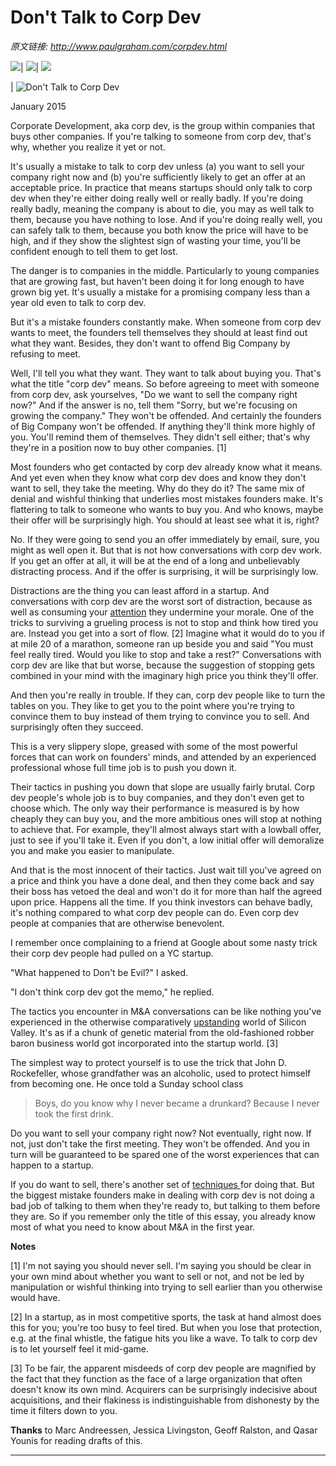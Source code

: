 # Don't Talk to Corp Dev

_原文链接: <http://www.paulgraham.com/corpdev.html>_

![](https://s.turbifycdn.com/aah/paulgraham/essays-5.gif)| ![](https://sep.turbifycdn.com/ca/Img/trans_1x1.gif)| [![](https://s.turbifycdn.com/aah/paulgraham/essays-6.gif)](index.html)  
  
| ![Don't Talk to Corp Dev](https://s.turbifycdn.com/aah/paulgraham/don-t-talk-to-corp-dev-4.gif)  
  
January 2015  
  
Corporate Development, aka corp dev, is the group within companies that buys other companies. If you're talking to someone from corp dev, that's why, whether you realize it yet or not.  
  
It's usually a mistake to talk to corp dev unless (a) you want to sell your company right now and (b) you're sufficiently likely to get an offer at an acceptable price. In practice that means startups should only talk to corp dev when they're either doing really well or really badly. If you're doing really badly, meaning the company is about to die, you may as well talk to them, because you have nothing to lose. And if you're doing really well, you can safely talk to them, because you both know the price will have to be high, and if they show the slightest sign of wasting your time, you'll be confident enough to tell them to get lost.  
  
The danger is to companies in the middle. Particularly to young companies that are growing fast, but haven't been doing it for long enough to have grown big yet. It's usually a mistake for a promising company less than a year old even to talk to corp dev.  
  
But it's a mistake founders constantly make. When someone from corp dev wants to meet, the founders tell themselves they should at least find out what they want. Besides, they don't want to offend Big Company by refusing to meet.  
  
Well, I'll tell you what they want. They want to talk about buying you. That's what the title "corp dev" means. So before agreeing to meet with someone from corp dev, ask yourselves, "Do we want to sell the company right now?" And if the answer is no, tell them "Sorry, but we're focusing on growing the company." They won't be offended. And certainly the founders of Big Company won't be offended. If anything they'll think more highly of you. You'll remind them of themselves. They didn't sell either; that's why they're in a position now to buy other companies. [1]  
  
Most founders who get contacted by corp dev already know what it means. And yet even when they know what corp dev does and know they don't want to sell, they take the meeting. Why do they do it? The same mix of denial and wishful thinking that underlies most mistakes founders make. It's flattering to talk to someone who wants to buy you. And who knows, maybe their offer will be surprisingly high. You should at least see what it is, right?  
  
No. If they were going to send you an offer immediately by email, sure, you might as well open it. But that is not how conversations with corp dev work. If you get an offer at all, it will be at the end of a long and unbelievably distracting process. And if the offer is surprising, it will be surprisingly low.  
  
Distractions are the thing you can least afford in a startup. And conversations with corp dev are the worst sort of distraction, because as well as consuming your [attention](top.html) they undermine your morale. One of the tricks to surviving a grueling process is not to stop and think how tired you are. Instead you get into a sort of flow. [2] Imagine what it would do to you if at mile 20 of a marathon, someone ran up beside you and said "You must feel really tired. Would you like to stop and take a rest?" Conversations with corp dev are like that but worse, because the suggestion of stopping gets combined in your mind with the imaginary high price you think they'll offer.  
  
And then you're really in trouble. If they can, corp dev people like to turn the tables on you. They like to get you to the point where you're trying to convince them to buy instead of them trying to convince you to sell. And surprisingly often they succeed.  
  
This is a very slippery slope, greased with some of the most powerful forces that can work on founders' minds, and attended by an experienced professional whose full time job is to push you down it.  
  
Their tactics in pushing you down that slope are usually fairly brutal. Corp dev people's whole job is to buy companies, and they don't even get to choose which. The only way their performance is measured is by how cheaply they can buy you, and the more ambitious ones will stop at nothing to achieve that. For example, they'll almost always start with a lowball offer, just to see if you'll take it. Even if you don't, a low initial offer will demoralize you and make you easier to manipulate.  
  
And that is the most innocent of their tactics. Just wait till you've agreed on a price and think you have a done deal, and then they come back and say their boss has vetoed the deal and won't do it for more than half the agreed upon price. Happens all the time. If you think investors can behave badly, it's nothing compared to what corp dev people can do. Even corp dev people at companies that are otherwise benevolent.  
  
I remember once complaining to a friend at Google about some nasty trick their corp dev people had pulled on a YC startup.  
  
"What happened to Don't be Evil?" I asked.  
  
"I don't think corp dev got the memo," he replied.  
  
The tactics you encounter in M&A conversations can be like nothing you've experienced in the otherwise comparatively [upstanding](mean.html) world of Silicon Valley. It's as if a chunk of genetic material from the old-fashioned robber baron business world got incorporated into the startup world. [3]  
  
The simplest way to protect yourself is to use the trick that John D. Rockefeller, whose grandfather was an alcoholic, used to protect himself from becoming one. He once told a Sunday school class 

> Boys, do you know why I never became a drunkard? Because I never took the first drink. 

Do you want to sell your company right now? Not eventually, right now. If not, just don't take the first meeting. They won't be offended. And you in turn will be guaranteed to be spared one of the worst experiences that can happen to a startup.  
  
If you do want to sell, there's another set of [techniques ](https://justinkan.com/the-founders-guide-to-selling-your-company-a1b2025c9481) for doing that. But the biggest mistake founders make in dealing with corp dev is not doing a bad job of talking to them when they're ready to, but talking to them before they are. So if you remember only the title of this essay, you already know most of what you need to know about M&A in the first year.  
  
  
  
  
  
  
  
  
  
**Notes**  
  
[1] I'm not saying you should never sell. I'm saying you should be clear in your own mind about whether you want to sell or not, and not be led by manipulation or wishful thinking into trying to sell earlier than you otherwise would have.  
  
[2] In a startup, as in most competitive sports, the task at hand almost does this for you; you're too busy to feel tired. But when you lose that protection, e.g. at the final whistle, the fatigue hits you like a wave. To talk to corp dev is to let yourself feel it mid-game.  
  
[3] To be fair, the apparent misdeeds of corp dev people are magnified by the fact that they function as the face of a large organization that often doesn't know its own mind. Acquirers can be surprisingly indecisive about acquisitions, and their flakiness is indistinguishable from dishonesty by the time it filters down to you.  
  
**Thanks** to Marc Andreessen, Jessica Livingston, Geoff Ralston, and Qasar Younis for reading drafts of this.  
  
  
---
